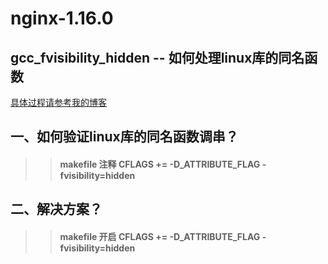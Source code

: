 
nginx-1.16.0
====
gcc_fvisibility_hidden -- 如何处理linux库的同名函数
----

[具体过程请参考我的博客](https://blog.csdn.net/lotluck/article/details/97394775)

## 一、如何验证linux库的同名函数调串？
>> #### makefile 注释 CFLAGS += -D_ATTRIBUTE_FLAG -fvisibility=hidden

## 二、解决方案？
>> #### makefile 开启 CFLAGS += -D_ATTRIBUTE_FLAG -fvisibility=hidden
